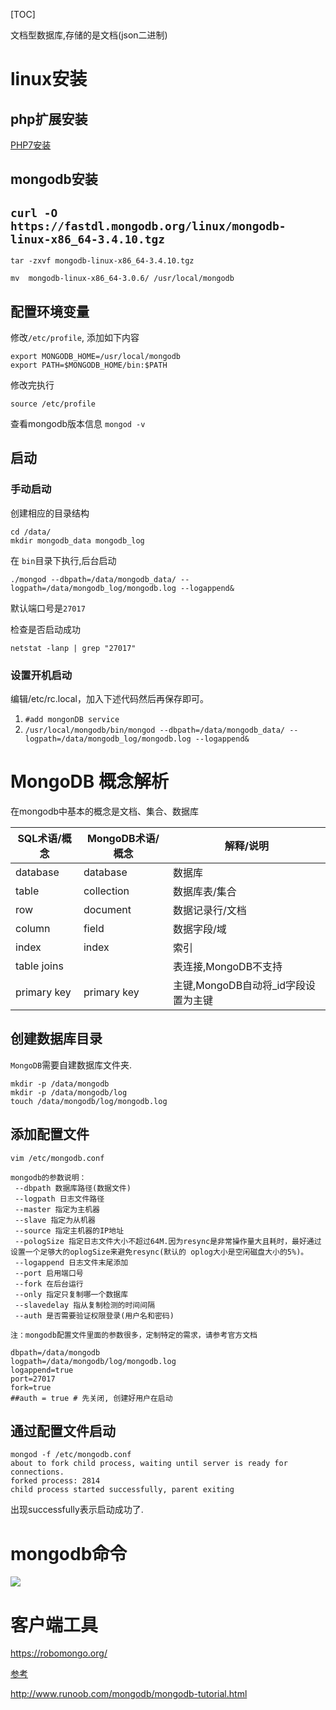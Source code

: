 [TOC]

文档型数据库,存储的是文档(json二进制)

# linux安装

## php扩展安装

[PHP7安装](http://www.runoob.com/mongodb/php7-mongdb-tutorial.html)

## mongodb安装

## `curl -O https://fastdl.mongodb.org/linux/mongodb-linux-x86_64-3.4.10.tgz`

`tar -zxvf mongodb-linux-x86_64-3.4.10.tgz`  

`mv  mongodb-linux-x86_64-3.0.6/ /usr/local/mongodb `

## 配置环境变量

修改`/etc/profile`, 添加如下内容

```shell
export MONGODB_HOME=/usr/local/mongodb
export PATH=$MONGODB_HOME/bin:$PATH
```

修改完执行

```shell
source /etc/profile
```

查看mongodb版本信息 `mongod -v`



## 启动

### 手动启动

创建相应的目录结构

```shell
cd /data/
mkdir mongodb_data mongodb_log
```

在 `bin`目录下执行,后台启动

`./mongod --dbpath=/data/mongodb_data/ --logpath=/data/mongodb_log/mongodb.log --logappend& `

默认端口号是`27017`

检查是否启动成功

`netstat -lanp | grep "27017"  `



### 设置开机启动

   编辑/etc/rc.local，加入下述代码然后再保存即可。 

1. `#add mongonDB service   `
2. `/usr/local/mongodb/bin/mongod --dbpath=/data/mongodb_data/ --logpath=/data/mongodb_log/mongodb.log --logappend&  `







# MongoDB 概念解析

在mongodb中基本的概念是文档、集合、数据库

| SQL术语/概念 | MongoDB术语/概念 | 解释/说明                           |
| ------------ | ---------------- | ----------------------------------- |
| database     | database         | 数据库                              |
| table        | collection       | 数据库表/集合                       |
| row          | document         | 数据记录行/文档                     |
| column       | field            | 数据字段/域                         |
| index        | index            | 索引                                |
| table joins  |                  | 表连接,MongoDB不支持                |
| primary key  | primary key      | 主键,MongoDB自动将_id字段设置为主键 |





## 创建数据库目录

`MongoDB`需要自建数据库文件夹.

```shell
mkdir -p /data/mongodb
mkdir -p /data/mongodb/log
touch /data/mongodb/log/mongodb.log
```



## 添加配置文件

```shell
vim /etc/mongodb.conf
```

```
mongodb的参数说明：
 --dbpath 数据库路径(数据文件)
 --logpath 日志文件路径
 --master 指定为主机器
 --slave 指定为从机器
 --source 指定主机器的IP地址
 --pologSize 指定日志文件大小不超过64M.因为resync是非常操作量大且耗时，最好通过设置一个足够大的oplogSize来避免resync(默认的 oplog大小是空闲磁盘大小的5%)。
 --logappend 日志文件末尾添加
 --port 启用端口号
 --fork 在后台运行
 --only 指定只复制哪一个数据库
 --slavedelay 指从复制检测的时间间隔
 --auth 是否需要验证权限登录(用户名和密码)

注：mongodb配置文件里面的参数很多，定制特定的需求，请参考官方文档
```

```shell
dbpath=/data/mongodb
logpath=/data/mongodb/log/mongodb.log
logappend=true
port=27017
fork=true
##auth = true # 先关闭, 创建好用户在启动
```

## 通过配置文件启动

```shell
mongod -f /etc/mongodb.conf
about to fork child process, waiting until server is ready for connections.
forked process: 2814
child process started successfully, parent exiting
```

出现successfully表示启动成功了.





# mongodb命令

![](https://ws3.sinaimg.cn/large/006tKfTcly1flpimrd905j30t00estda.jpg)



## 

# 客户端工具

https://robomongo.org/







[参考](https://itjh.net/2016/07/11/centos-install-mongodb/)



http://www.runoob.com/mongodb/mongodb-tutorial.html


